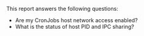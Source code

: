 This report answers the following questions:

- Are my CronJobs host network access enabled?
- What is the status of host PID and IPC sharing?
